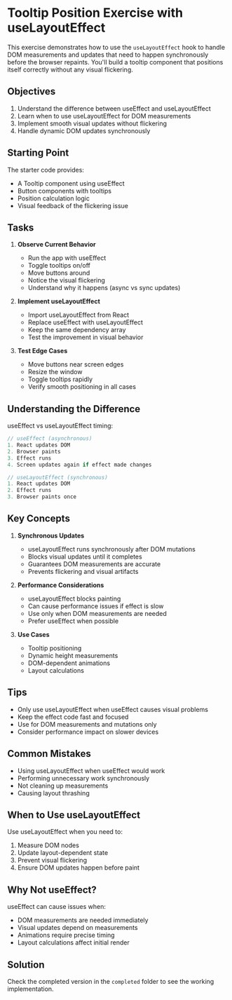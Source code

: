 # Tooltip Position Exercise with useLayoutEffect

This exercise demonstrates how to use the `useLayoutEffect` hook to handle DOM measurements and updates that need to happen synchronously before the browser repaints. You'll build a tooltip component that positions itself correctly without any visual flickering.

## Objectives

1. Understand the difference between useEffect and useLayoutEffect
2. Learn when to use useLayoutEffect for DOM measurements
3. Implement smooth visual updates without flickering
4. Handle dynamic DOM updates synchronously

## Starting Point

The starter code provides:
- A Tooltip component using useEffect
- Button components with tooltips
- Position calculation logic
- Visual feedback of the flickering issue

## Tasks

1. **Observe Current Behavior**
   - Run the app with useEffect
   - Toggle tooltips on/off
   - Move buttons around
   - Notice the visual flickering
   - Understand why it happens (async vs sync updates)

2. **Implement useLayoutEffect**
   - Import useLayoutEffect from React
   - Replace useEffect with useLayoutEffect
   - Keep the same dependency array
   - Test the improvement in visual behavior

3. **Test Edge Cases**
   - Move buttons near screen edges
   - Resize the window
   - Toggle tooltips rapidly
   - Verify smooth positioning in all cases

## Understanding the Difference

useEffect vs useLayoutEffect timing:

```javascript
// useEffect (asynchronous)
1. React updates DOM
2. Browser paints
3. Effect runs
4. Screen updates again if effect made changes

// useLayoutEffect (synchronous)
1. React updates DOM
2. Effect runs
3. Browser paints once
```

## Key Concepts

1. **Synchronous Updates**
   - useLayoutEffect runs synchronously after DOM mutations
   - Blocks visual updates until it completes
   - Guarantees DOM measurements are accurate
   - Prevents flickering and visual artifacts

2. **Performance Considerations**
   - useLayoutEffect blocks painting
   - Can cause performance issues if effect is slow
   - Use only when DOM measurements are needed
   - Prefer useEffect when possible

3. **Use Cases**
   - Tooltip positioning
   - Dynamic height measurements
   - DOM-dependent animations
   - Layout calculations

## Tips

- Only use useLayoutEffect when useEffect causes visual problems
- Keep the effect code fast and focused
- Use for DOM measurements and mutations only
- Consider performance impact on slower devices

## Common Mistakes

- Using useLayoutEffect when useEffect would work
- Performing unnecessary work synchronously
- Not cleaning up measurements
- Causing layout thrashing

## When to Use useLayoutEffect

Use useLayoutEffect when you need to:
1. Measure DOM nodes
2. Update layout-dependent state
3. Prevent visual flickering
4. Ensure DOM updates happen before paint

## Why Not useEffect?

useEffect can cause issues when:
- DOM measurements are needed immediately
- Visual updates depend on measurements
- Animations require precise timing
- Layout calculations affect initial render

## Solution

Check the completed version in the `completed` folder to see the working implementation.